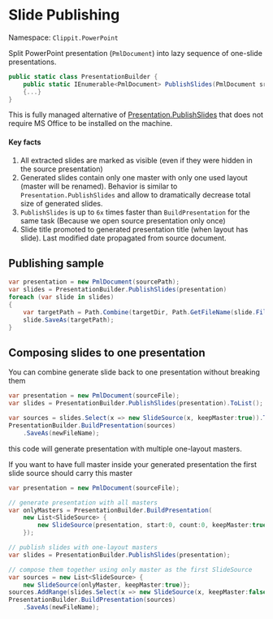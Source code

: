 # Slide Publishing

Namespace: `Clippit.PowerPoint`

Split PowerPoint presentation (`PmlDocument`) into lazy sequence of one-slide presentations.

```csharp
public static class PresentationBuilder {
    public static IEnumerable<PmlDocument> PublishSlides(PmlDocument src)
    {...}
}
```

This is fully managed alternative of [Presentation.PublishSlides](https://docs.microsoft.com/en-us/office/vba/api/powerpoint.presentation.publishslides) that does not require MS Office to be installed on the machine.

#### Key facts

1. All extracted slides are marked as visible (even if they were hidden in the source presentation)
1. Generated slides contain only one master with only one used layout (master will be renamed). Behavior is similar to `Presentation.PublishSlides` and allow to dramatically decrease total size of generated slides.
1. `PublishSlides` is up to `6x` times faster than `BuildPresentation` for the same task (Because we open source presentation only once)
1. Slide title promoted to generated presentation title (when layout has slide). Last modified date propagated from source document.

## Publishing sample

```csharp {highlight:[2]}
var presentation = new PmlDocument(sourcePath);
var slides = PresentationBuilder.PublishSlides(presentation)
foreach (var slide in slides)
{
    var targetPath = Path.Combine(targetDir, Path.GetFileName(slide.FileName))
    slide.SaveAs(targetPath);
}
```

## Composing slides to one presentation

You can combine generate slide back to one presentation without breaking them

```csharp {highlight:['4-5']}
var presentation = new PmlDocument(sourceFile);
var slides = PresentationBuilder.PublishSlides(presentation).ToList();

var sources = slides.Select(x => new SlideSource(x, keepMaster:true)).ToList();
PresentationBuilder.BuildPresentation(sources)
    .SaveAs(newFileName);
```

this code will generate presentation with multiple one-layout masters.

If you want to have full master inside your generated presentation the first slide source should carry this master

```csharp {highlight:['4-7', 14]}
var presentation = new PmlDocument(sourceFile);

// generate presentation with all masters
var onlyMasters = PresentationBuilder.BuildPresentation(
    new List<SlideSource> {
        new SlideSource(presentation, start:0, count:0, keepMaster:true)
    });

// publish slides with one-layout masters
var slides = PresentationBuilder.PublishSlides(presentation);

// compose them together using only master as the first SlideSource
var sources = new List<SlideSource> {
    new SlideSource(onlyMaster, keepMaster:true)};
sources.AddRange(slides.Select(x => new SlideSource(x, keepMaster:false)));
PresentationBuilder.BuildPresentation(sources)
    .SaveAs(newFileName);
```
